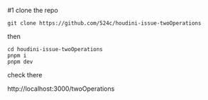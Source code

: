 #1 clone the repo

```
git clone https://github.com/524c/houdini-issue-twoOperations
```

then

```
cd houdini-issue-twoOperations
pnpm i
pnpm dev
```

check there

http://localhost:3000/twoOperations
